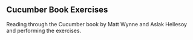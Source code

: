 Cucumber Book Exercises
-----------------------

Reading through the Cucumber book by Matt Wynne and Aslak Hellesoy and
performing the exercises.


